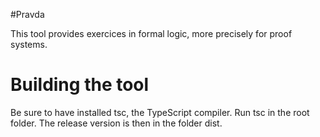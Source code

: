 #Pravda

This tool provides exercices in formal logic, more precisely for proof systems.

# Building the tool
Be sure to have installed tsc, the TypeScript compiler.
Run tsc in the root folder.
The release version is then in the folder dist.